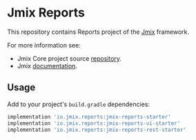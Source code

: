 # Jmix Reports

This repository contains Reports project of the [Jmix](https://jmix.io) framework.

For more information see:

* Jmix Core project source [repository](https://github.com/Haulmont/jmix-core).
* Jmix [documentation](https://docs.jmix.io).

## Usage

Add to your project's `build.gradle` dependencies:

```groovy
implementation 'io.jmix.reports:jmix-reports-starter'
implementation 'io.jmix.reports:jmix-reports-ui-starter'
implementation 'io.jmix.reports:jmix-reports-rest-starter'
```
